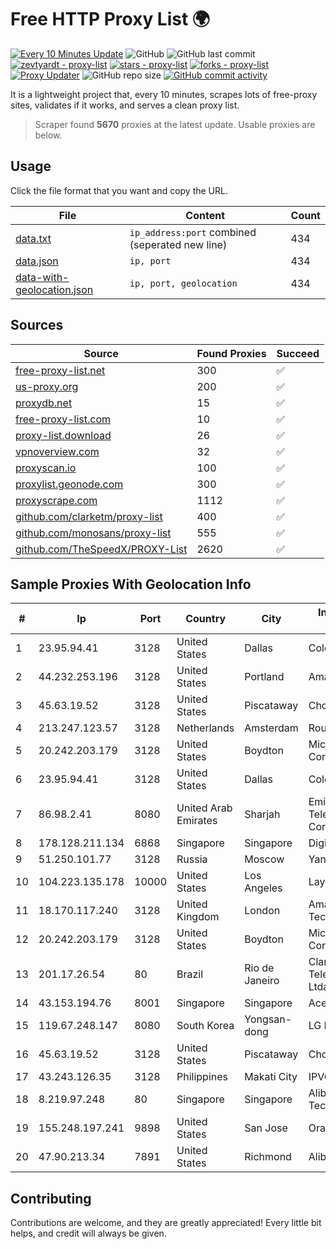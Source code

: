 
# Free HTTP Proxy List 🌍

[![Every 10 Minutes Update](https://github.com/mertguvencli/http-proxy-list/actions/workflows/main.yml/badge.svg?branch=main)](https://github.com/mertguvencli/http-proxy-list/actions/workflows/main.yml)
![GitHub](https://img.shields.io/github/license/mertguvencli/http-proxy-list)
![GitHub last commit](https://img.shields.io/github/last-commit/mertguvencli/http-proxy-list)
[![zevtyardt - proxy-list](https://img.shields.io/static/v1?label=zevtyardt&message=proxy-list&color=blue&logo=github)](https://github.com/zevtyardt/proxy-list "Go to GitHub repo")
[![stars - proxy-list](https://img.shields.io/github/stars/zevtyardt/proxy-list?style=social)](https://github.com/zevtyardt/proxy-list)
[![forks - proxy-list](https://img.shields.io/github/forks/zevtyardt/proxy-list?style=social)](https://github.com/zevtyardt/proxy-list)
[![Proxy Updater](https://github.com/zevtyardt/proxy-list/workflows/Proxy%20Updater/badge.svg)](https://github.com/zevtyardt/proxy-list/actions?query=workflow:"Proxy+Updater")
![GitHub repo size](https://img.shields.io/github/repo-size/zevtyardt/proxy-list)
[![GitHub commit activity](https://img.shields.io/github/commit-activity/m/zevtyardt/proxy-list?logo=commits)](https://github.com/zevtyardt/proxy-list/commits/main)

It is a lightweight project that, every 10 minutes, scrapes lots of free-proxy sites, validates if it works, and serves a clean proxy list.

> Scraper found **5670** proxies at the latest update. Usable proxies are below.

## Usage

Click the file format that you want and copy the URL.

|File|Content|Count|
|----|-------|-----|
|[data.txt](https://raw.githubusercontent.com/mertguvencli/http-proxy-list/main/proxy-list/data.txt)|`ip_address:port` combined (seperated new line)|434|
|[data.json](https://raw.githubusercontent.com/mertguvencli/http-proxy-list/main/proxy-list/data.json)|`ip, port`|434|
|[data-with-geolocation.json](https://raw.githubusercontent.com/mertguvencli/http-proxy-list/main/proxy-list/data-with-geolocation.json)|`ip, port, geolocation`|434|

## Sources

|Source|Found Proxies|Succeed|
|------|-------------|-------|
|[free-proxy-list.net](https://free-proxy-list.net)|300|✅|
|[us-proxy.org](https://www.us-proxy.org)|200|✅|
|[proxydb.net](http://proxydb.net)|15|✅|
|[free-proxy-list.com](https://free-proxy-list.com/?page=&port=&type%5B%5D=http&type%5B%5D=https&up_time=0&search=Search)|10|✅|
|[proxy-list.download](https://www.proxy-list.download/HTTP)|26|✅|
|[vpnoverview.com](https://vpnoverview.com/privacy/anonymous-browsing/free-proxy-servers)|32|✅|
|[proxyscan.io](https://www.proxyscan.io)|100|✅|
|[proxylist.geonode.com](https://proxylist.geonode.com/api/proxy-list?limit=300&page=1&sort_by=lastChecked&sort_type=desc&protocols=http,https)|300|✅|
|[proxyscrape.com](https://api.proxyscrape.com/v2/?request=displayproxies&protocol=http&timeout=10000&country=all&ssl=all&anonymity=all)|1112|✅|
|[github.com/clarketm/proxy-list](https://raw.githubusercontent.com/clarketm/proxy-list/master/proxy-list-raw.txt)|400|✅|
|[github.com/monosans/proxy-list](https://raw.githubusercontent.com/monosans/proxy-list/main/proxies/http.txt)|555|✅|
|[github.com/TheSpeedX/PROXY-List](https://raw.githubusercontent.com/TheSpeedX/PROXY-List/master/http.txt)|2620|✅|


## Sample Proxies With Geolocation Info

|#|Ip|Port|Country|City|Internet Service Provider|
|-|--|----|-------|----|-------------------------|
|1|23.95.94.41|3128|United States|Dallas|ColoCrossing|
|2|44.232.253.196|3128|United States|Portland|Amazon.com, Inc.|
|3|45.63.19.52|3128|United States|Piscataway|Choopa|
|4|213.247.123.57|3128|Netherlands|Amsterdam|Routit BV|
|5|20.242.203.179|3128|United States|Boydton|Microsoft Corporation|
|6|23.95.94.41|3128|United States|Dallas|ColoCrossing|
|7|86.98.2.41|8080|United Arab Emirates|Sharjah|Emirates Telecommunications Corporation|
|8|178.128.211.134|6868|Singapore|Singapore|DigitalOcean, LLC|
|9|51.250.101.77|3128|Russia|Moscow|Yandex.Cloud LLC|
|10|104.223.135.178|10000|United States|Los Angeles|LayerHost|
|11|18.170.117.240|3128|United Kingdom|London|Amazon Technologies Inc.|
|12|20.242.203.179|3128|United States|Boydton|Microsoft Corporation|
|13|201.17.26.54|80|Brazil|Rio de Janeiro|Claro NXT Telecomunicacoes Ltda|
|14|43.153.194.76|8001|Singapore|Singapore|Aceville Pte.ltd|
|15|119.67.248.147|8080|South Korea|Yongsan-dong|LG POWERCOMM|
|16|45.63.19.52|3128|United States|Piscataway|Choopa|
|17|43.243.126.35|3128|Philippines|Makati City|IPVG|
|18|8.219.97.248|80|Singapore|Singapore|Alibaba (US) Technology Co., Ltd.|
|19|155.248.197.241|9898|United States|San Jose|Oracle Corporation|
|20|47.90.213.34|7891|United States|Richmond|Alibaba.com LLC|



## Contributing

Contributions are welcome, and they are greatly appreciated! Every
little bit helps, and credit will always be given.

